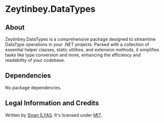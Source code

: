 # Zeytinbey.DataTypes

## About

Zeytinbey.DataTypes is a comprehensive package designed to streamline DataType operations in your .NET projects. Packed with a collection of essential helper classes, static utilities, and extension methods, it simplifies tasks like type conversion and more, enhancing the efficiency and readability of your codebase.

## Dependencies

No package dependencies.

## Legal Information and Credits

Written by [Sinan İLYAS](https://www.sinanilyas.com). It's licensed under [MIT](https://licenses.nuget.org/MIT).